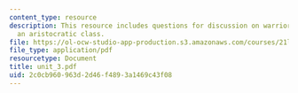 ```yaml
---
content_type: resource
description: This resource includes questions for discussion on warrior members of
  an aristocratic class.
file: https://ol-ocw-studio-app-production.s3.amazonaws.com/courses/21l-706-studies-in-film-fall-2005/2c0cb960963d2d46f4893a1469c43f08_unit_3.pdf
file_type: application/pdf
resourcetype: Document
title: unit_3.pdf
uid: 2c0cb960-963d-2d46-f489-3a1469c43f08
---
```

